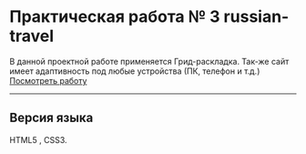 # Практическая работа № 3 russian-travel
В данной проектной работе применяется Грид-раскладка. Так-же сайт имеет адаптивность под любые устройства (ПК, телефон и т.д.)
[Посмотреть работу](https://georgy1994.github.io/russian-travel/) 
______

## Версия языка
HTML5 , CSS3. 